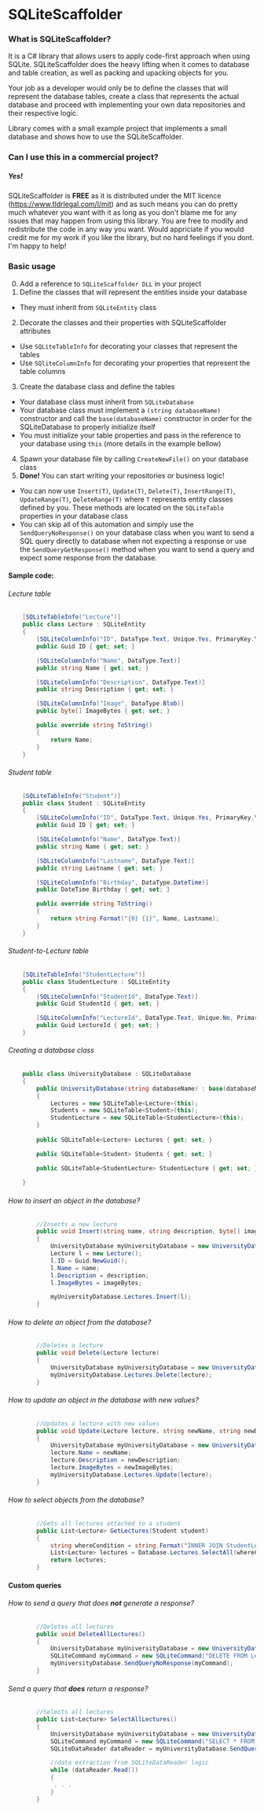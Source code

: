 # SQLiteScaffolder

### What is SQLiteScaffolder?
It is a C# library that allows users to apply code-first approach when using SQLite.
SQLiteScaffolder does the heavy lifting when it comes to database and table creation, as well as packing and upacking objects for you.

Your job as a developer would only be to define the classes that will represent the database tables, create a class that represents the actual database and proceed with implementing your own data repositories and their respective logic.

Library comes with a small example project that implements a small database and shows how to use the SQLiteScaffolder.

### Can I use this in a commercial project?
##### Yes!
SQLiteScaffolder is **FREE** as it is distributed under the MIT licence (https://www.tldrlegal.com/l/mit) and as such means you can do pretty much whatever you want with it as long as you don't blame me for any issues that may happen from using this library. You are free to modify and redistribute the code in any way you want.
Would appriciate if you would credit me for my work if you like the library, but no hard feelings if you dont. I'm happy to help!

### Basic usage
0. Add a reference to ```SQLiteScaffolder DLL``` in your project
1. Define the classes that will represent the entities inside your database
  * They must inherit from ```SQLiteEntity``` class
2. Decorate the classes and their properties with SQLiteScaffolder attributes
  * Use ```SQLiteTableInfo``` for decorating your classes that represent the tables
  * Use ```SQliteColumnInfo``` for decorating your properties that represent the table columns
3. Create the database class and define the tables
  * Your database class must inherit from ```SQLiteDatabase```
  * Your database class must implement a ```(string databaseName)``` constructor and call the ```base(databaseName)``` constructor in order for the SQLiteDatabase to properly initialize itself
  * You must initialize your table properties and pass in the reference to your database using ```this``` (more details in the example bellow)
4. Spawn your database file by calling ```CreateNewFile()``` on your database class
5. **Done!** You can start writing your repositories or business logic!
  * You can now use ```Insert(T)```, ```Update(T)```, ```Delete(T)```, ```InsertRange(T)```, ```UpdateRange(T)```, ```DeleteRange(T)``` where ```T``` represents entity classes defined by you. These methods are located on the ```SQLiteTable``` properties in your database class
  * You can skip all of this automation and simply use the ```SendQueryNoResponse()``` on your database class when you want to send a SQL query directly to database when not expecting a response or use the ```SendQueryGetResponse()``` method when you want to send a query and expect some response from the database.

#### Sample code:
###### Lecture table
```C#
    [SQLiteTableInfo("Lecture")]
    public class Lecture : SQLiteEntity
    {
        [SQLiteColumnInfo("ID", DataType.Text, Unique.Yes, PrimaryKey.Yes)]
        public Guid ID { get; set; }

        [SQLiteColumnInfo("Name", DataType.Text)]
        public string Name { get; set; }

        [SQLiteColumnInfo("Description", DataType.Text)]
        public string Description { get; set; }

        [SQLiteColumnInfo("Image", DataType.Blob)]
        public byte[] ImageBytes { get; set; }

        public override string ToString()
        {
            return Name;
        }
    }
```

###### Student table
```C#
    [SQLiteTableInfo("Student")]
    public class Student : SQLiteEntity
    {
        [SQLiteColumnInfo("ID", DataType.Text, Unique.Yes, PrimaryKey.Yes)]
        public Guid ID { get; set; }

        [SQLiteColumnInfo("Name", DataType.Text)]
        public string Name { get; set; }

        [SQLiteColumnInfo("Lastname", DataType.Text)]
        public string Lastname { get; set; }

        [SQLiteColumnInfo("Birthday", DataType.DateTime)]
        public DateTime Birthday { get; set; }

        public override string ToString()
        {
            return string.Format("{0} {1}", Name, Lastname);
        }
    }
```

###### Student-to-Lecture table
```C#
    [SQLiteTableInfo("StudentLecture")]
    public class StudentLecture : SQLiteEntity
    {
        [SQLiteColumnInfo("StudentId", DataType.Text)]
        public Guid StudentId { get; set; }

        [SQLiteColumnInfo("LectureId", DataType.Text, Unique.No, PrimaryKey.Yes)]
        public Guid LectureId { get; set; }
    }
```

###### Creating a database class
```C#
    public class UniversityDatabase : SQLiteDatabase
    {
        public UniversityDatabase(string databaseName) : base(databaseName)
        {
            Lectures = new SQLiteTable<Lecture>(this);
            Students = new SQLiteTable<Student>(this);
            StudentLecture = new SQLiteTable<StudentLecture>(this);        
        }
        
        public SQLiteTable<Lecture> Lectures { get; set; }

        public SQLiteTable<Student> Students { get; set; }

        public SQLiteTable<StudentLecture> StudentLecture { get; set; }
        
    }
```

###### How to insert an object in the database?
```C#
        //Inserts a new lecture
        public void Insert(string name, string description, byte[] imageBytes)
        {
            UniversityDatabase myUniversityDatabase = new UniversityDatabase("MyDatabase");
            Lecture l = new Lecture();
            l.ID = Guid.NewGuid();
            l.Name = name;
            l.Description = description;
            l.ImageBytes = imageBytes;

            myUniversityDatabase.Lectures.Insert(l);
        }
```

###### How to delete an object from the database?
```C#
        //Deletes a lecture
        public void Delete(Lecture lecture)
        {
            UniversityDatabase myUniversityDatabase = new UniversityDatabase("MyDatabase");
            myUniversityDatabase.Lectures.Delete(lecture);
        }
```

###### How to update an object in the database with new values?
```c#
        //Updates a lecture with new values
        public void Update(Lecture lecture, string newName, string newDescription, byte[] newImageBytes)
        {
            UniversityDatabase myUniversityDatabase = new UniversityDatabase("MyDatabase");
            lecture.Name = newName;
            lecture.Description = newDescription;
            lecture.ImageBytes = newImageBytes;
            myUniversityDatabase.Lectures.Update(lecture);
        }
```

###### How to select objects from the database?
```C#
        //Gets all lectures attached to a student
        public List<Lecture> GetLectures(Student student)
        {
            string whereCondition = string.Format("INNER JOIN StudentLecture ON Lecture.Id = StudentLecture.LectureId WHERE StudentLecture.StudentId = '{0}'", student.ID);
            List<Lecture> lectures = Database.Lectures.SelectAll(whereCondition).ToList();
            return lectures;
        }
```

#### Custom queries
###### How to send a query that does **not** generate a response?
```C#
        //Deletes all lectures
        public void DeleteAllLectures()
        {
            UniversityDatabase myUniversityDatabase = new UniversityDatabase("MyDatabase");
            SQLiteCommand myCommand = new SQLiteCommand("DELETE FROM Lecture");
            myUniversityDatabase.SendQueryNoResponse(myCommand);
        }
```

###### Send a query that **does** return a response?
```C#
        //Selects all lectures
        public List<Lecture> SelectAllLectures()
        {
            UniversityDatabase myUniversityDatabase = new UniversityDatabase("MyDatabase");
            SQLiteCommand myCommand = new SQLiteCommand("SELECT * FROM Lecture");
            SQLiteDataReader dataReader = myUniversityDatabase.SendQueryGetResponse(myCommand);

            //data extraction from SQLiteDataReader logic
            while (dataReader.Read())
            {
             . . .
            }
        }
```
